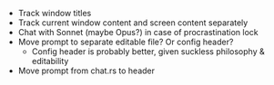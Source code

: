 * Track window titles
* Track current window content and screen content separately
* Chat with Sonnet (maybe Opus?) in case of procrastination lock
* Move prompt to separate editable file? Or config header?
	* Config header is probably better, given suckless philosophy & editability
* Move prompt from chat.rs to header
